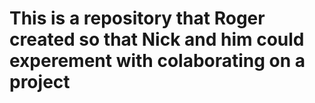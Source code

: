 # This is a repository that Roger created so that Nick and him could experement with colaborating on a project
